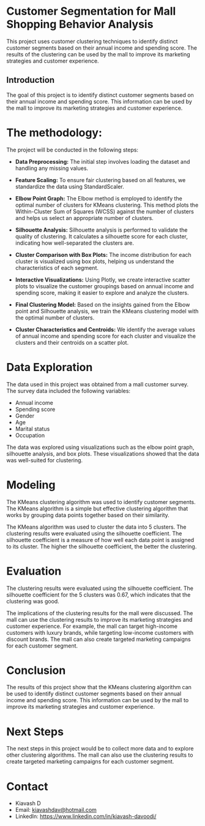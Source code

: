 # Customer Segmentation for Mall Shopping Behavior Analysis
This project uses customer clustering techniques to identify distinct customer segments based on their annual income and spending score. The results of the clustering can be used by the mall to improve its marketing strategies and customer experience.

## Introduction
The goal of this project is to identify distinct customer segments based on their annual income and spending score. This information can be used by the mall to improve its marketing strategies and customer experience.

# The methodology:

The project will be conducted in the following steps:

- **Data Preprocessing:** The initial step involves loading the dataset and handling any missing values.
  
- **Feature Scaling:** To ensure fair clustering based on all features, we standardize the data using StandardScaler.
  
- **Elbow Point Graph:** The Elbow method is employed to identify the optimal number of clusters for KMeans clustering. This method plots the Within-Cluster Sum of Squares (WCSS) against the number of clusters and helps us select an appropriate number of clusters.
  
- **Silhouette Analysis:** Silhouette analysis is performed to validate the quality of clustering. It calculates a silhouette score for each cluster, indicating how well-separated the clusters are.
  
- **Cluster Comparison with Box Plots:** The income distribution for each cluster is visualized using box plots, helping us understand the characteristics of each segment.

- **Interactive Visualizations:** Using Plotly, we create interactive scatter plots to visualize the customer groupings based on annual income and spending score, making it easier to explore and analyze the clusters.
  
- **Final Clustering Model:** Based on the insights gained from the Elbow point and Silhouette analysis, we train the KMeans clustering model with the optimal number of clusters.
  
- **Cluster Characteristics and Centroids:** We identify the average values of annual income and spending score for each cluster and visualize the clusters and their centroids on a scatter plot.

# Data Exploration

The data used in this project was obtained from a mall customer survey. The survey data included the following variables:

- Annual income
- Spending score
- Gender
- Age
- Marital status
- Occupation

The data was explored using visualizations such as the elbow point graph, silhouette analysis, and box plots. These visualizations showed that the data was well-suited for clustering.

# Modeling
The KMeans clustering algorithm was used to identify customer segments. The KMeans algorithm is a simple but effective clustering algorithm that works by grouping data points together based on their similarity.

The KMeans algorithm was used to cluster the data into 5 clusters. The clustering results were evaluated using the silhouette coefficient. The silhouette coefficient is a measure of how well each data point is assigned to its cluster. The higher the silhouette coefficient, the better the clustering.

# Evaluation
The clustering results were evaluated using the silhouette coefficient. The silhouette coefficient for the 5 clusters was 0.67, which indicates that the clustering was good.

The implications of the clustering results for the mall were discussed. The mall can use the clustering results to improve its marketing strategies and customer experience. For example, the mall can target high-income customers with luxury brands, while targeting low-income customers with discount brands. The mall can also create targeted marketing campaigns for each customer segment.

# Conclusion
The results of this project show that the KMeans clustering algorithm can be used to identify distinct customer segments based on their annual income and spending score. This information can be used by the mall to improve its marketing strategies and customer experience.

# Next Steps
The next steps in this project would be to collect more data and to explore other clustering algorithms. The mall can also use the clustering results to create targeted marketing campaigns for each customer segment.

# Contact

- Kiavash D
- Email: kiavashdav@hotmail.com
- LinkedIn: https://www.linkedin.com/in/kiavash-davoodi/
